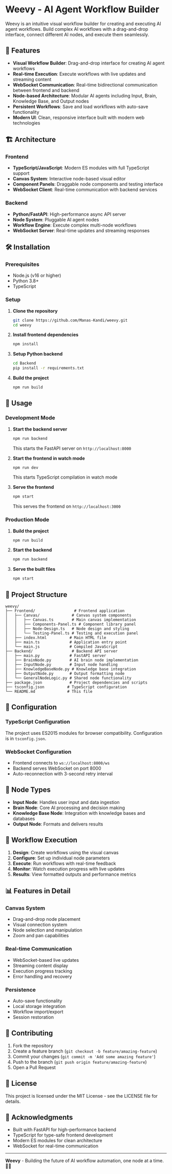 # Weevy - AI Agent Workflow Builder

Weevy is an intuitive visual workflow builder for creating and executing AI agent workflows. Build complex AI workflows with a drag-and-drop interface, connect different AI nodes, and execute them seamlessly.

## 🚀 Features

- **Visual Workflow Builder**: Drag-and-drop interface for creating AI agent workflows
- **Real-time Execution**: Execute workflows with live updates and streaming content
- **WebSocket Communication**: Real-time bidirectional communication between frontend and backend
- **Node-based Architecture**: Modular AI agents including Input, Brain, Knowledge Base, and Output nodes
- **Persistent Workflows**: Save and load workflows with auto-save functionality
- **Modern UI**: Clean, responsive interface built with modern web technologies

## 🏗️ Architecture

### Frontend
- **TypeScript/JavaScript**: Modern ES modules with full TypeScript support
- **Canvas System**: Interactive node-based visual editor
- **Component Panels**: Draggable node components and testing interface
- **WebSocket Client**: Real-time communication with backend services

### Backend
- **Python/FastAPI**: High-performance async API server
- **Node System**: Pluggable AI agent nodes
- **Workflow Engine**: Execute complex multi-node workflows
- **WebSocket Server**: Real-time updates and streaming responses

## 🛠️ Installation

### Prerequisites
- Node.js (v16 or higher)
- Python 3.8+
- TypeScript

### Setup

1. **Clone the repository**
   ```bash
   git clone https://github.com/Manas-Kandi/weevy.git
   cd weevy
   ```

2. **Install frontend dependencies**
   ```bash
   npm install
   ```

3. **Setup Python backend**
   ```bash
   cd Backend
   pip install -r requirements.txt
   ```

4. **Build the project**
   ```bash
   npm run build
   ```

## 🚦 Usage

### Development Mode

1. **Start the backend server**
   ```bash
   npm run backend
   ```
   This starts the FastAPI server on `http://localhost:8000`

2. **Start the frontend in watch mode**
   ```bash
   npm run dev
   ```
   This starts TypeScript compilation in watch mode

3. **Serve the frontend**
   ```bash
   npm start
   ```
   This serves the frontend on `http://localhost:3000`

### Production Mode

1. **Build the project**
   ```bash
   npm run build
   ```

2. **Start the backend**
   ```bash
   npm run backend
   ```

3. **Serve the built files**
   ```bash
   npm start
   ```

## 📁 Project Structure

```
weevy/
├── Frontend/                 # Frontend application
│   ├── Canvas/              # Canvas system components
│   │   ├── Canvas.ts        # Main canvas implementation
│   │   ├── Components-Panel.ts # Component library panel
│   │   ├── Node-Design.ts   # Node design and styling
│   │   └── Testing-Panel.ts # Testing and execution panel
│   ├── index.html          # Main HTML file
│   ├── main.ts             # Application entry point
│   └── main.js             # Compiled JavaScript
├── Backend/                 # Backend API server
│   ├── main.py             # FastAPI server
│   ├── BrainNode.py        # AI brain node implementation
│   ├── InputNode.py        # Input node handling
│   ├── KnowledgeBaseNode.py # Knowledge base integration
│   ├── OutputNode.py       # Output formatting node
│   └── GeneralNodeLogic.py # Shared node functionality
├── package.json            # Project dependencies and scripts
├── tsconfig.json          # TypeScript configuration
└── README.md              # This file
```

## 🔧 Configuration

### TypeScript Configuration
The project uses ES2015 modules for browser compatibility. Configuration is in `tsconfig.json`.

### WebSocket Configuration
- Frontend connects to `ws://localhost:8000/ws`
- Backend serves WebSocket on port 8000
- Auto-reconnection with 3-second retry interval

## 🧪 Node Types

- **Input Node**: Handles user input and data ingestion
- **Brain Node**: Core AI processing and decision making  
- **Knowledge Base Node**: Integration with knowledge bases and databases
- **Output Node**: Formats and delivers results

## 🔄 Workflow Execution

1. **Design**: Create workflows using the visual canvas
2. **Configure**: Set up individual node parameters
3. **Execute**: Run workflows with real-time feedback
4. **Monitor**: Watch execution progress with live updates
5. **Results**: View formatted outputs and performance metrics

## 📊 Features in Detail

### Canvas System
- Drag-and-drop node placement
- Visual connection system
- Node selection and manipulation
- Zoom and pan capabilities

### Real-time Communication  
- WebSocket-based live updates
- Streaming content display
- Execution progress tracking
- Error handling and recovery

### Persistence
- Auto-save functionality
- Local storage integration
- Workflow import/export
- Session restoration

## 🤝 Contributing

1. Fork the repository
2. Create a feature branch (`git checkout -b feature/amazing-feature`)
3. Commit your changes (`git commit -m 'Add some amazing feature'`)
4. Push to the branch (`git push origin feature/amazing-feature`)
5. Open a Pull Request

## 📄 License

This project is licensed under the MIT License - see the LICENSE file for details.

## 🙏 Acknowledgments

- Built with FastAPI for high-performance backend
- TypeScript for type-safe frontend development  
- Modern ES modules for clean architecture
- WebSocket for real-time communication

---

**Weevy** - Building the future of AI workflow automation, one node at a time. 🧠✨